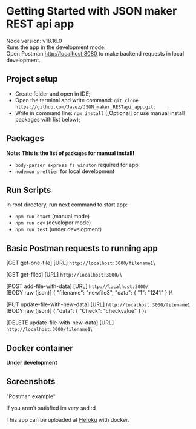 # Getting Started with JSON maker REST api app

Node version: v18.16.0\
Runs the app in the development mode.\
Open Postman [http://localhost:8080](http://localhost:8080) to make backend requests in local development.

## Project setup

-   Create folder and open in IDE;
-   Open the terminal and write command: `git clone https://github.com/Javez/JSON_maker_RESTapi_app.git`;
-   Write in command line: `npm install` ([Optional] or use manual install packages with list below);

## Packages

**Note: This is the list of `packages` for manual install!**

-   `body-parser express fs winston` required for app
-   `nodemon prettier` for local development

## Run Scripts

In root directory, run next command to start app:

-   `npm run start` (manual mode)
-   `npm run dev` (developer mode)
-   `npm run test` (under development)

## Basic Postman requests to running app

[GET get-one-file]
[URL] `http://localhost:3000/filename1`\

[GET get-files]
[URL] `http://localhost:3000/`\

[POST add-file-with-data]
[URL] `http://localhost:3000/`\
[BODY raw (json)] { "filename": "newfile3", "data": { "1": "1241" } }\

[PUT update-file-with-new-data]
[URL] `http://localhost:3000/filename1`\
[BODY raw (json)] { "data": { "Check": "checkvalue" } }\

[DELETE update-file-with-new-data]
[URL] `http://localhost:3000/filename1`\

## Docker container

**Under development**

## Screenshots

"Postman example"


If you aren't satisfied im very sad :d

This app can be uploaded at [Heroku](https://www.heroku.com) with docker.
